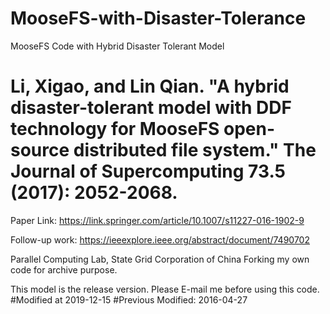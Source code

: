 # MooseFS-with-Disaster-Tolerance
MooseFS Code with Hybrid Disaster Tolerant Model

# Li, Xigao, and Lin Qian. "A hybrid disaster-tolerant model with DDF technology for MooseFS open-source distributed file system." The Journal of Supercomputing 73.5 (2017): 2052-2068.
Paper Link: https://link.springer.com/article/10.1007/s11227-016-1902-9

Follow-up work: https://ieeexplore.ieee.org/abstract/document/7490702


Parallel Computing Lab, State Grid Corporation of China
Forking my own code for archive purpose.

This model is the release version.
Please E-mail me before using this code.
#Modified at 2019-12-15
#Previous Modified: 2016-04-27
